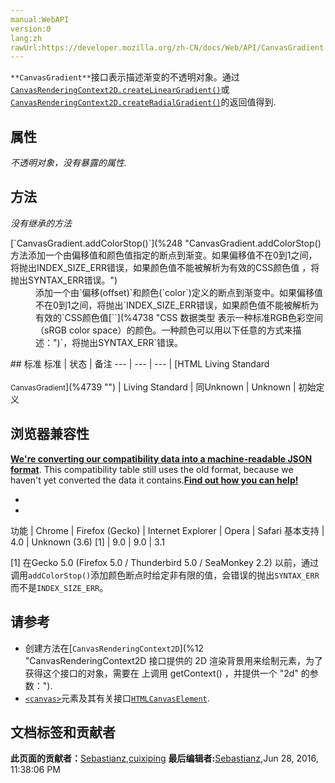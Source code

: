 ```yaml
---
manual:WebAPI
version:0
lang:zh
rawUrl:https://developer.mozilla.org/zh-CN/docs/Web/API/CanvasGradient
---
```






`**CanvasGradient**`接口表示描述渐变的不透明对象。通过[`CanvasRenderingContext2D.createLinearGradient()`](%246 "CanvasRenderingContext2D.createLinearGradient()方法创建一个沿参数坐标指定的直线的渐变。该方法返回一个线性 CanvasGradient对象。")或[`CanvasRenderingContext2D.createRadialGradient()`](%247 "CanvasRenderingContext2D.createRadialGradient() 是 Canvas 2D API 根据参数确定两个圆的坐标，绘制放射性渐变的方法。这个方法返回 CanvasGradient。")的返回值得到.


## 属性<a name="属性"></a>


<em>不透明对象，没有暴露的属性.</em>


## 方法<a name="方法"></a>


<em>没有继承的方法</em>

<dl><dt>[`CanvasGradient.addColorStop()`](%248 "CanvasGradient.addColorStop() 方法添加一个由偏移值和颜色值指定的断点到渐变。如果偏移值不在0到1之间，将抛出INDEX_SIZE_ERR错误，如果颜色值不能被解析为有效的CSS颜色值 <color>，将抛出SYNTAX_ERR错误。")</dt><dd>添加一个由`偏移(offset)`和颜色(`color`)定义的断点到渐变中。如果偏移值不在0到1之间，将抛出`INDEX_SIZE_ERR错误，如果颜色值不能被解析为有效的`CSS颜色值[`<color>`](%4738 "CSS 数据类型 <color> 表示一种标准RGB色彩空间（sRGB color space）的颜色。一种颜色可以用以下任意的方式来描述：")`，将抛出SYNTAX_ERR`错误。</dd></dl>
## 标准<a name="Specifications"></a>
标准 | 状态 | 备注 
 ---  |  ---  |  ---  | 
[HTML Living Standard<br></br><small>CanvasGradient</small>](%4739 "") | Living Standard | 同Unknown 
 | Unknown | 初始定义 


## 浏览器兼容性<a name="浏览器兼容性"></a>


**[We&#39;re converting our compatibility data into a machine-readable JSON format](%3344 "")**. This compatibility table still uses the old format, because we haven&#39;t yet converted the data it contains.**[Find out how you can help!](%3392 "")**


* 
* 
功能 | Chrome | Firefox (Gecko) | Internet Explorer | Opera | Safari 
基本支持 | 4.0 | Unknown (3.6) [1] | 9.0 | 9.0 | 3.1 






[1] 在Gecko 5.0 (Firefox 5.0 / Thunderbird 5.0 / SeaMonkey 2.2) 以前，通过调用`addColorStop()`添加颜色断点时给定非有限的值，会错误的抛出`SYNTAX_ERR`而不是`INDEX_SIZE_ERR`。


## 请参考<a name="请参考"></a>

* 创建方法在[`CanvasRenderingContext2D`](%12 "CanvasRenderingContext2D 接口提供的 2D 渲染背景用来绘制<canvas>元素，为了获得这个接口的对象，需要在 <canvas> 上调用 getContext() ，并提供一个 "2d" 的参数：").
* [`<canvas>`](%3 "<canvas>元素可被用来通过脚本（通常是JavaScript）绘制图形。比如,它可以被用来绘制图形,制作图片集合,甚至用来实现动画效果。你可以(也应该)在元素标签内写入可提供替代的的代码内容，这些内容将会在在旧的、不支持<canvas>元素的浏览器或是禁用了JavaScript的浏览器内渲染并展现。")元素及其有关接口[`HTMLCanvasElement`](%11 "DOM canvas元素暴露了HTMLCanvasElement接口,该接口提供了用来操作一个canvas元素布局和呈现的属性和方法.HTMLCanvasElement接口继承了element接口的属性和方法.").



## 文档标签和贡献者
**此页面的贡献者：**[Sebastianz](%4468 ""),[cuixiping](%62 "")
**最后编辑者:**[Sebastianz](%4468 ""),<time>Jun 28, 2016, 11:38:06 PM</time>


